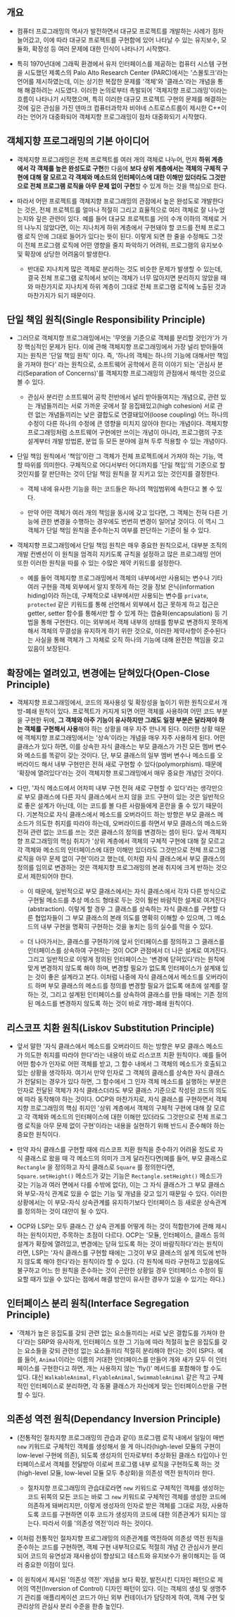 ## 개요

- 컴퓨터 프로그래밍의 역사가 발전하면서 대규모 프로젝트를 개발하는 사례가 점차 늘어갔고, 이에 따라 대규모 프로젝트를 구현함에 있어 나타날 수 있는 유지보수, 모듈화, 확장성 등 여러 문제에 대한 인식이 나타나기 시작했다.

- 특히 1970년대에 그래픽 환경에서 유저 인터페이스를 제공하는 컴퓨터 시스템 구현을 시도했던 제록스의 Palo Alto Research Center (PARC)에서는 '스몰토크'라는 언어를 제시하였는데, 이는 상기한 복잡한 문제를 '객체'와 '클래스'라는 개념을 통해 해결하려는 시도였다. 이러한 논의로부터 촉발되어 '객체지향 프로그래밍'이라는 흐름이 나타나기 시작했으며, 특히 이러한 대규모 프로젝트 구현의 문제를 해결하는 것에 깊은 관심을 가진 덴마크 컴퓨터과학자 비야네 스트로스트룹이 제시한 C++이라는 언어가 대중화되어 객체지향 프로그래밍이 점차 대중화되기 시작했다.


## 객체지향 프로그래밍의 기본 아이디어

- 객체지향 프로그래밍은 전체 프로젝트를 여러 개의 객체로 나누어, 먼저 **하위 계층에서 각 객체를 높은 완성도로 구현**한 다음에 **보다 상위 계층에서는 객체의 구체적 구현에 대해 잘 모르고 각 객체와 메소드의 인터페이스에 대한 이해만 있더라도 그것만으로 전체 프로그램 로직을 아무 문제 없이 구현**할 수 있게 하는 것을 핵심으로 한다.

- 따라서 어떤 프로젝트를 객체지향 프로그래밍의 관점에서 높은 완성도로 개발한다는 것은, 전체 프로젝트를 얼마나 적절히 그리고 효율적으로 여러 객체로 잘 나누었는지와 깊은 관련이 있다. 예를 들어 대규모 프로젝트를 거의 수개 이하의 객체로 거의 나누지 않았다면, 이는 지나치게 하위 계층에서 구현돼야 할 코드를 전체 프로그램 로직 안에 그대로 들어가 있다는 뜻이 된다. 이렇게 되면 한 줄을 수정해도 그것이 전체 프로그램 로직에 어떤 영향을 줄지 파악하기 어려워, 프로그램의 유지보수 및 확장에 상당한 어려움이 발생한다.

  - 반대로 지나치게 많은 객체로 분리하는 것도 비슷한 문제가 발생할 수 있는데, 결국 전체 프로그램 로직에서 보이는 객체가 너무 많아지면 분리하지 않았을 때와 마찬가지로 지나치게 하위 계층이 그대로 전체 프로그램 로직에 노출된 것과 마찬가지가 되기 때문이다.


## 단일 책임 원칙(Single Responsibility Principle)

- 그러므로 객체지향 프로그래밍에서는 '무엇을 기준으로 객체를 분리할 것인가'가 가장 핵심적인 문제가 된다. 이에 관해 객체지향 프로그래밍에서 가장 널리 받아들여지는 원칙은 '단일 책임 원칙' 이다. 즉, '하나의 객체는 하나의 기능에 대해서만 책임을 가져야 한다' 라는 원칙으로, 소프트웨어 공학에서 흔히 이야기 되는 '관심사 분리(Separation of Concerns)'를 객체지향 프로그래밍의 관점에서 해석한 것으로 볼 수 있다.

  - 관심사 분리란 소프트웨어 공학 전반에서 널리 받아들여지는 개념으로, 관련 있는 개념들끼리는 서로 가까운 곳에서 잘 응집돼있고(high cohesion) 서로 관련 없는 개념들끼리는 낮은 결합도로 연결돼있어(loose coupling) 어느 하나의 수정이 다른 하나의 수정에 큰 영향을 미치지 않아야 한다는 개념이다. 객체지향 프로그래밍처럼 소프트웨어 구현에만 쓰이는 개념이 아니라, 프로그램의 구조 설계부터 개발 방법론, 분업 등 모든 분야에 걸쳐 두루 적용할 수 있는 개념이다.
 
- 단일 책임 원칙에서 '책임'이란 그 객체가 전체 프로젝트에서 가져야 하는 기능, 역할 따위를 의미한다. 구체적으로 어디서부터 어디까지를 '단일 책임'의 기준으로 할 것인지를 잘 판단하는 것이 단일 책임 원칙을 잘 지키고 있는 것인지를 결정한다.

  - 객체 내에 유사한 기능을 하는 코드들은 하나의 책임범위에 속한다고 볼 수 있다.
 
  - 만약 어떤 객체가 여러 개의 책임을 동시에 갖고 있다면, 그 객체는 전혀 다른 기능에 관한 변경을 수행하는 경우에도 번번히 변경이 일어날 것이다. 이 역시 그 객체가 단일 책임 원칙을 준수하는지 여부를 판단하는 기준이 될 수 있다.

- 객체지향 프로그래밍에서 단일 책임 원칙은 매우 중요한 원칙으로서, 대부분 조직의 개발 컨벤션이 이 원칙을 엄격히 지키도록 규칙을 설정하고 많은 프로그래밍 언어 또한 이러한 원칙을 따를 수 있는 수많은 제약 키워드를 설정한다.

  - 예를 들어 객체지향 프로그래밍에서 객체의 내부에서만 사용되는 변수나 기타 여러 구현을 객체 외부에서 알지 못하게 하는 것을 정보 은닉(information hiding)이라 하는데, 구체적으로 내부에서만 사용되는 변수를 `private`, `protected` 같은 키워드를 통해 선언해서 외부에서 접근 못하게 하고 접근은 getter, setter 함수를 통해서만 할 수 있게 하는 캡슐화(encapsulation) 등 기법을 통해 구현한다. 이는 외부에서 객체 내부의 상태를 함부로 변경하지 못하게 해서 객체의 무결성을 유지하게 하기 위한 것으로, 이러한 제약사항이 준수된다는 사실을 통해 객체가 그 자체로 오직 하나의 기능에 대해 완전한 책임을 갖고 있음이 보장된다.

  
## 확장에는 열려있고, 변경에는 닫혀있다(Open-Close Principle)

- 객체지향 프로그래밍에서, 코드의 재사용성 및 확장성을 높이기 위한 원칙으로서 개방-폐쇄 원칙이 있다. 프로젝트가 커지게 되면 어떤 객체를 사용하여 어떤 코드 부분을 구현한 뒤에, **그 객체와 아주 기능이 유사하지만 그래도 일정 부분은 달라져야 하는 객체를 구현해서 사용**해야 하는 상황을 매우 자주 만나게 된다. 이러한 상황 때문에 객체지향 프로그래밍에서는 '상속'이라는 개념을 매우 자주 사용하게 된다. 어떤 클래스가 있다 하면, 이를 상속한 자식 클래스는 부모 클래스가 가진 모든 멤버 변수와 메소드를 똑같이 갖는 것이다. 단, 부모 클래스의 일부 멤버 변수나 메소드를 오버라이드 해서 내부 구현만은 전혀 새로 구현할 수 있다(polymorphism). 때문에 '확장에 열려있다'라는 것이 객체지향 프로그래밍에서 매우 중요한 개념인 것이다. 

- 다만, '자식 메소드에서 어차피 내부 구현 전혀 새로 구현할 수 있다'라는 생각만으로 부모 클래스에 다른 자식 클래스에서 쓰지 않을 코드 구현이 있는 것은 일반적으로 좋은 설계가 아닌데, 이는 코드를 볼 다른 사람들에게 혼란을 줄 수 있기 때문이다. 기본적으로 자식 클래스에서 메소드를 오버라이드 하는 방향은 부모 클래스 메소드가 의도한 취지를 따라야 하는데, 오버라이드를 하면서 부모 클래스의 메소드와 전혀 관련 없는 코드를 쓰는 것은 클래스의 정의를 변경하는 셈이 된다. 앞서 객체지향 프로그래밍의 핵심 취지가 '상위 계층에서 객체의 구체적 구현에 대해 잘 모르고 각 객체와 메소드의 인터페이스에 대한 이해만 있더라도 그것만으로 전체 프로그램 로직을 아무 문제 없이 구현'이라고 했는데, 이처럼 자식 클래스에서 부모 클래스의 정의를 임의로 변경하는 것은 객체지향 프로그래밍의 본래 취지에 크게 반하는 것으로서 제한되어야 한다.

  - 이 때문에, 일반적으로 부모 클래스에서는 자식 클래스에서 각자 다른 방식으로 구현될 메소드를 추상 메소드 형태로 두는 것이 훨씬 바람직한 설계로 여겨진다(abstraction). 이렇게 할 경우 그 클래스를 상속하는 자식 클래스를 구현할 다른 협업자들이 그 부모 클래스의 본래 의도를 명확히 이해할 수 있으며, 그 메소드의 내부 구현을 명확히 구현하는 것을 놓치는 등의 실수를 막을 수 있다.

  - 더 나아가서는, 클래스를 구현하기에 앞서 인터페이스를 정의하고 그 클래스를 인터페이스를 상속하여 구현하는 것이 OCP 관점에서 더 나은 설계로 여겨진다. 그리고 일반적으로 이렇게 정의된 인터페이스는 '변경에 닫혀있다'라는 원칙에 맞게 변경하지 않도록 해야 하며, 변경할 필요가 없도록 인터페이스가 설계돼 있는 것이 좋은 설계라고 본다. 이처럼 나중에 자식 클래스에서 메소드를 오버라이드 하며 부모 클래스의 메소드를 정의를 변경할 필요가 없도록 애초에 설계를 잘하는 것, 그리고 설계된 인터페이스를 상속하여 클래스를 만들 때에는 기존 정의된 메소드를 변경하지 않도록 하는 것이 바로 개방-폐쇄 원칙이다.



## 리스코프 치환 원칙(Liskov Substitution Principle)

- 앞서 말한 '자식 클래스에서 메소드를 오버라이드 하는 방향은 부모 클래스 메소드가 의도한 취지를 따라야 한다'라는 내용이 바로 리스코프 치환 원칙이다. 예를 들어 어떤 함수가 인자로 어떤 객체를 받고, 그 함수 내에서 그 객체의 메소드가 호출되고 있는 상황을 생각하자. 여기서 만약 인자로 그 객체의 클래스를 상속한 자식 클래스가 전달되는 경우가 있다 하면, 그 함수에서 그 인자 객체 메소드를 실행하는 부분은 인자로 전달된 객체가 자식 클래스더라도 부모 클래스 기준으로 작성된 코드의 의도에 따라 동작해야 하는 것이다. OCP와 마찬가지로, 자식 클래스를 구현하면서 객체지향 프로그래밍의 핵심 취지인 '상위 계층에서 객체의 구체적 구현에 대해 잘 모르고 각 객체와 메소드의 인터페이스에 대한 이해만 있더라도 그것만으로 전체 프로그램 로직을 아무 문제 없이 구현'이라는 내용을 실현하기 위해 반드시 준수해야 하는 중요한 원칙이다.

- 만약 자식 클래스를 구현할 때에 리스코프 치환 원칙을 준수하기 어려울 정도로 자식 클래스로 왔을 때 각 메소드의 의미가 크게 달라진다면(예를 들어, 부모 클래스로 `Rectangle` 을 정의하고 자식 클래스로 `Square` 를 정의한다면, `Square.setHeight()` 메소드가 갖는 기능은  `Rectangle.setHeight()` 메소드가 갖는 기능과 여러 면에서 다를 수밖에 없다), 이는 그 자식 클래스가 그 부모 클래스와 부모-자식 관계로 있을 수 없는 기능 및 개념을 갖고 있기 때문일 수 있다. 이러한 상황에서는 이 부모-자식 상속관계를 유지하기보다 인터페이스 등 새로운 상속관계를 정의하는 것이 대안이 될 수 있다.

- OCP와 LSP는 모두 클래스 간 상속 관계를 어떻게 하는 것이 적합한가에 관해 제시하는 원칙이지만, 주목하는 초점이 다르다. OCP는 '모듈, 인터페이스, 클래스 등의 설계가 확장에 열려있고, 변경에는 닫혀 있도록 하는 것이 바람직하다'라는 원칙이라면, LSP는 '자식 클래스를 구현할 때에는 그것이 부모 클래스의 설계 의도에 반하지 않도록 해야 한다'라는 원칙이라 할 수 있다. (각 원칙에 따라 구현하고 있음에도 불구하고 어느 한 원칙을 준수하는 것이 곤란한 상황일 경우 인터페이스 수정이 필요할 때가 있을 수 있다는 점에서 해결 방안이 유사한 경우가 있을 수 있기는 하다.)



## 인터페이스 분리 원칙(Interface Segregation Principle)

- '객체가 높은 응집도를 갖되 관련 없는 요소들끼리는 서로 낮은 결합도를 가져야 한다'라는 SRP와 유사하게, 인터페이스 또한 그 기능에 따라 적절히 높은 응집도를 갖는 요소들을 갖되 관련성 없는 요소들끼리 적절히 분리해야 한다는 것이 ISP다. 예를 들어, `Animal`이라는 이름의 거대한 인터페이스를 만들어 개와 새가 모두 이 인터페이스를 구현한다고 하면, 개는 사용하지 않는 'fly()' 메서드를 포함해야 할 수도 있다. 대신 `WalkableAnimal`, `FlyableAnimal`, `SwimmableAnimal` 같은 작고 구체적인 인터페이스로 분리하면, 각 동물 클래스가 자신에게 맞는 인터페이스만을 구현할 수 있다.



## 의존성 역전 원칙(Dependancy Inversion Principle)

- (전통적인 절차지향 프로그래밍의 관습과 같이) 프로그램 로직 내에서 일일이 매번 `new` 키워드로 구체적인 객체를 생성해서 쓸 게 아니라(high-level 모듈의 구현이 low-level 구현에 의존), 되도록 생성자의 인자로부터 추상화된 클래스 타입이나 인터페이스로서 객체를 전달받아 이로써 프로그램 내부 로직을 구현하도록 하는 것(high-level 모듈, low-level 모듈 모두 추상화)을 의존성 역전 원칙이라 한다. 

  - 절차지향 프로그래밍의 관습대로라면 `new` 키워드로 구체적인 객체를 생성하는 코드 뒤쪽의 모든 코드는 바로 그 `new` 키워드로 구체적인 객체를 생성한 코드에 의존하게 돼버리지만, 이렇게 생성자의 인자로 받은 객체를 그대로 저장, 사용하도록 코드를 구현하면 이후 코드가 생성자의 코드에 대한 의존관계가 되지는 않는다. 따라서 이를 '의존성 역전'이라 하는 것이다.

- 이처럼 전통적인 절차지향 프로그래밍의 의존관계를 역전하여 의존성 역전 원칙을 준수하는 코드를 구현하면, 객체 구현 내부적으로도 적절히 개념 간 관심사가 분리되어 코드의 유연성과 재사용성이 향상되고 테스트와 유지보수가 용이해지는 등 여러 중요한 이점이 있다.

- 이 원칙에서 제시된 '의존성 역전' 개념을 보다 확장, 발전시킨 디자인 패턴으로 제어의 역전(Inversion of Control) 디자인 패턴이 있다. 이는 객체의 생성 및 생명주기 관리를 애플리케이션 코드가 아닌 외부 컨테이너가 담당하게 하여, 객체 구현 및 관리상의 관심사 분리 수준을 한층 높인다. 
